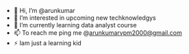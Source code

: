 - 👋 Hi, I’m @arunkumar
- 👀 I’m interested in upcoming new techknowledgys
- 🌱 I’m currently learning data analyst course
- 📫 To reach me ping me @arunkumarvpm2000@gmail.com
- ⚡ Iam just a learning kid

<!---
arunkumar1k/arunkumar1k is a ✨ special ✨ repository because its `README.md` (this file) appears on your GitHub profile.
You can click the Preview link to take a look at your changes.
--->
